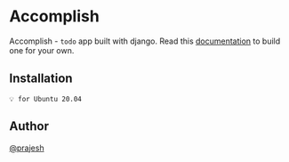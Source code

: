 # Accomplish

Accomplish - `todo` app built with django. Read this [documentation](https://github.com/prajeshElEvEn/accomplish-django/blob/master/documentation.md) to build one for your own.

## Installation

`💡 for Ubuntu 20.04`

## Author

[@prajesh](https://bit.ly/ElEvEnCo)
